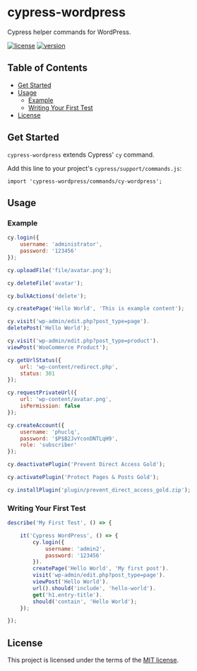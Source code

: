 # cypress-wordpress
Cypress helper commands for WordPress.

[![license](https://img.shields.io/badge/license-MIT-green.svg)](https://github.com/lequangphuc/cypress-wordpress/blob/master/LICENSE)
[![version](https://img.shields.io/badge/version-1.0.0-red.svg)](https://github.com/lequangphuc/cypress-wordpress)

## Table of Contents

- [Get Started](#get-started)
- [Usage](#usage)
  - [Example](#example)
  - [Writing Your First Test](#writing-your-first-test)
- [License](#license)

## Get Started

`cypress-wordpress` extends Cypress' `cy` command.

Add this line to your project's `cypress/support/commands.js`:

```
import 'cypress-wordpress/commands/cy-wordpress';
```

## Usage

### Example

```javascript
cy.login({
    username: 'administrator',
    password: '123456'
});

cy.uploadFile('file/avatar.png');

cy.deleteFile('avatar');

cy.bulkActions('delete');

cy.createPage('Hello World', 'This is example content');

cy.visit('wp-admin/edit.php?post_type=page').
deletePost('Hello World');

cy.visit('wp-admin/edit.php?post_type=product').
viewPost('WooCommerce Product');

cy.getUrlStatus({
    url: 'wp-content/redirect.php',
    status: 301
});

cy.requestPrivateUrl({
    url: 'wp-content/avatar.png',
    isPermission: false
});

cy.createAccount({
    username: 'phuclq',
    password: '$P$B2JvYconDNTLqH9',
    role: 'subscriber'
});

cy.deactivatePlugin('Prevent Direct Access Gold');

cy.activatePlugin('Protect Pages & Posts Gold');

cy.installPlugin('plugin/prevent_direct_access_gold.zip');

```

### Writing Your First Test

```javascript
describe('My First Test', () => {

    it('Cypress WordPress', () => {
        cy.login({
            username: 'admin2',
            password: '123456'
        }).
        createPage('Hello World', 'My first post').
        visit('wp-admin/edit.php?post_type=page').
        viewPost('Hello World').
        url().should('include', 'hello-world').
        get('h1.entry-title').
        should('contain', 'Hello World');
    });

});
```

## License

This project is licensed under the terms of the [MIT license](/LICENSE).
